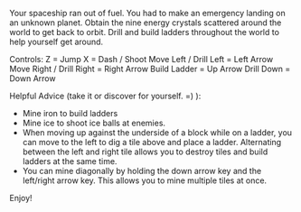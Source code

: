 Your spaceship ran out of fuel.  You had to make an emergency landing on an unknown planet.  Obtain the nine energy crystals scattered around the world to get back to orbit.  Drill and build ladders throughout the world to help yourself get around.

Controls:
Z = Jump
X = Dash / Shoot
Move Left / Drill Left = Left Arrow
Move Right / Drill Right = Right Arrow
Build Ladder = Up Arrow
Drill Down = Down Arrow

Helpful Advice (take it or discover for yourself. =) ): 
- Mine iron to build ladders
- Mine ice to shoot ice balls at enemies.
- When moving up against the underside of a block while on a ladder, you can move to the left to dig a tile above and place a ladder.  Alternating between the left and right tile allows you to destroy tiles and build ladders at the same time.
- You can mine diagonally by holding the down arrow key and the left/right arrow key.  This allows you to mine multiple tiles at once.

Enjoy!